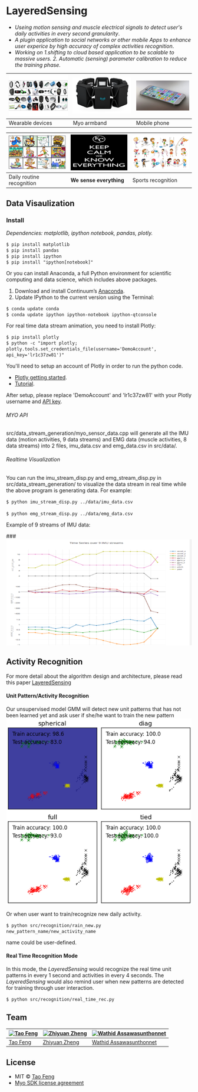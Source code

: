 # LayeredSensing
* _Useing motion sensing and muscle electrical signals to detect user's daily activities in every second granularity_.
* _A plugin application to social networks or other mobile Apps to enhance user experice by high accuracy of complex activities recognition_.
* _Working on 1.shifting to cloud based application to be scalable to massive users. 2. Automatic (sensing) parameter calibration to reduce the training phase._

![wearable](Paper_Slides/wearable.png) | ![Myo](Paper_Slides/myo_image_black.png) | ![mobile](Paper_Slides/mobile.png)  
------|---|---
 Wearable devices | Myo armband | Mobile phone 

![wearable](Paper_Slides/routines.png) | ![Myo](Paper_Slides/know.png) | ![mobile](Paper_Slides/activities.png)  
------|---|---
 Daily routine recognition |   **We sense everything** | Sports recognition

## Data Visaulization

### Install
 *Dependencies: matplotlib, ipython notebook, pandas, plotly.*

```
$ pip install matplotlib
$ pip install pandas
$ pip install ipython
$ pip install "ipython[notebook]"
```
Or you can install Anaconda, a full Python environment for scientific computing and data science, which includes above packages.
 1. Download and install Continuum’s [Anaconda](https://www.continuum.io/downloads).
 2. Update IPython to the current version using the Terminal:

```
$ conda update conda
$ conda update ipython ipython-notebook ipython-qtconsole
```

For real time data stream animation, you need to install Plotly:
```
$ pip install plotly
$ python -c "import plotly; plotly.tools.set_credentials_file(username='DemoAccount', api_key='lr1c37zw81')"
```
You'll need to setup an account of Plotly in order to run the python code.
 * [Plotly getting started](https://plot.ly/python/getting-started/).
 * [Tutorial](https://plot.ly/python/streaming-tutorial/).

After setup, please replace 'DemoAccount' and 'lr1c37zw81' with your Plotly username and [API key](https://plot.ly/settings/api/).


###### MYO API
src/data_stream_generation/myo_sensor_data.cpp will generate all the IMU data (motion activities, 9 data streams) and EMG data (muscle activities, 8 data streams) into 2 files, imu_data.csv and emg_data.csv in src/data/.

###### Realtime Visualization
You can run the imu_stream_disp.py and emg_stream_disp.py in src/data_stream_generation/ to visualize the data stream in real time while the above program is generating data. For example:

```
$ python imu_stream_disp.py ../data/imu_data.csv

$ python emg_stream_disp.py ../data/emg_data.csv
```
Example of 9 streams of IMU data:

###![IMU](Paper_Slides/imu.png)


## Activity Recognition
For more detail about the algorithm design and architecture, please read this paper [LayeredSensing](https://github.com/fairymane/LayeredSensing/blob/master/Paper_Slides/LayeredSensing.pdf)

#### Unit Pattern/Activity Recognition
Our unsupervised model GMM will detect new unit patterns that has not been learned yet and ask user if she/he want to train the new pattern 
![GMM](Paper_Slides/GMM_5clusters.png)

Or when user want to train/recognize new daily activity.
```
$ python src/recognition/rain_new.py new_pattern_name/new_activity_name
```
name could be user-defined.


#### Real Time Recognition Mode
In this mode, the *LayeredSensing* would recognize the real time unit patterns in every 1 second and activities in every 4 seconds. The *LayeredSensing* would also remind user when new patterns are detected for training through user interaction.

```
$ python src/recognition/real_time_rec.py
```


## Team

[![Tao Feng](https://avatars1.githubusercontent.com/u/3277606?v=2&s=460)](https://github.com/) | [![Zhiyuan Zheng](https://avatars1.githubusercontent.com/u/12131004?v=2&s=460)](https://github.com/) | [![Wathid Assawasunthonnet](https://avatars1.githubusercontent.com/u/8878378?v=2&s=460)](https://github.com/)
---|---|---
[Tao Feng](https://github.com/fairymane) | [Zhiyuan Zheng](https://github.com/zhiyuanzheng) | [Wathid Assawasunthonnet](https://github.com/rockxja)

## License
 * MIT © [Tao Feng](https://github.com/fairymane)
 * [Myo SDK license agreement](https://github.com/fairymane/LayeredSensing/blob/master/LICENSE.txt)
